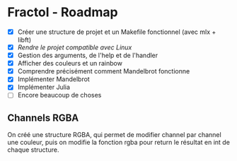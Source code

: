 # Fractol - Roadmap
- [x] Créer une structure de projet et un Makefile fonctionnel (avec mlx + libft)
- [x] *Rendre le projet compatible avec Linux*
- [x] Gestion des arguments, de l'help et de l'handler
- [x] Afficher des couleurs et un rainbow
- [x] Comprendre précisément comment Mandelbrot fonctionne
- [x] Implémenter Mandelbrot
- [x] Implémenter Julia
- [ ] Encore beaucoup de choses

## Channels RGBA
On créé une structure RGBA, qui permet de modifier channel par channel une couleur,
puis on modifie la fonction rgba pour return le résultat en int de chaque structure.
